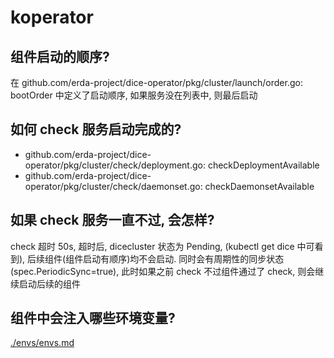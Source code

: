 koperator
=========

组件启动的顺序?
---------------

在 github.com/erda-project/dice-operator/pkg/cluster/launch/order.go:
bootOrder 中定义了启动顺序, 如果服务没在列表中, 则最后启动

如何 check 服务启动完成的?
--------------------------

-   github.com/erda-project/dice-operator/pkg/cluster/check/deployment.go:
    checkDeploymentAvailable
-   github.com/erda-project/dice-operator/pkg/cluster/check/daemonset.go:
    checkDaemonsetAvailable

如果 check 服务一直不过, 会怎样?
--------------------------------

check 超时 50s, 超时后, dicecluster 状态为 Pending, (kubectl get dice
中可看到), 后续组件(组件启动有顺序)均不会启动.
同时会有周期性的同步状态(spec.PeriodicSync=true), 此时如果之前 check
不过组件通过了 check, 则会继续启动后续的组件

组件中会注入哪些环境变量?
-------------------------

[./envs/envs.md](./envs/envs.md)
